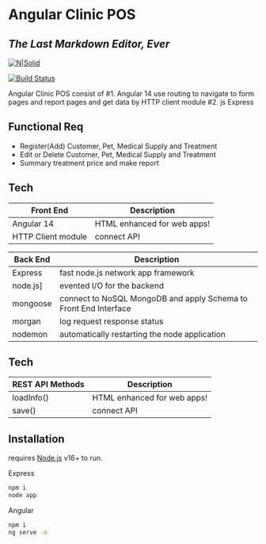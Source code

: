 # Angular Clinic POS
## _The Last Markdown Editor, Ever_

[![N|Solid](https://cldup.com/dTxpPi9lDf.thumb.png)](https://nodesource.com/products/nsolid)

[![Build Status](https://travis-ci.org/joemccann/dillinger.svg?branch=master)](https://travis-ci.org/joemccann/dillinger)

Angular Clinic POS consist of 
#1. Angular 14 use routing to navigate to form pages and report pages and get data by HTTP client module
#2. js Express 


## Functional Req

- Register(Add) Customer, Pet, Medical Supply and Treatment 
- Edit or Delete Customer, Pet, Medical Supply and Treatment 
- Summary treatment price and make report




## Tech
| Front End | Description |
| ------ | ------ |
| Angular 14 | HTML enhanced for web apps! |
| HTTP Client module | connect API |


| Back End | Description |
| ------ | ------ |
| Express |  fast node.js network app framework  |
| node.js] |   evented I/O for the backend |
| mongoose |   connect to NoSQL MongoDB and apply Schema to Front End Interface |
| morgan |   log request response status|
| nodemon |   automatically restarting the node application|

## Tech
| REST API Methods | Description |
| ------ | ------ |
| loadInfo() | HTML enhanced for web apps! |
| save() | connect API |


## Installation

 requires [Node.js](https://nodejs.org/) v16+ to run.

Express

```sh
npm i
node app
```

Angular

```sh
npm i
ng serve -o
```



